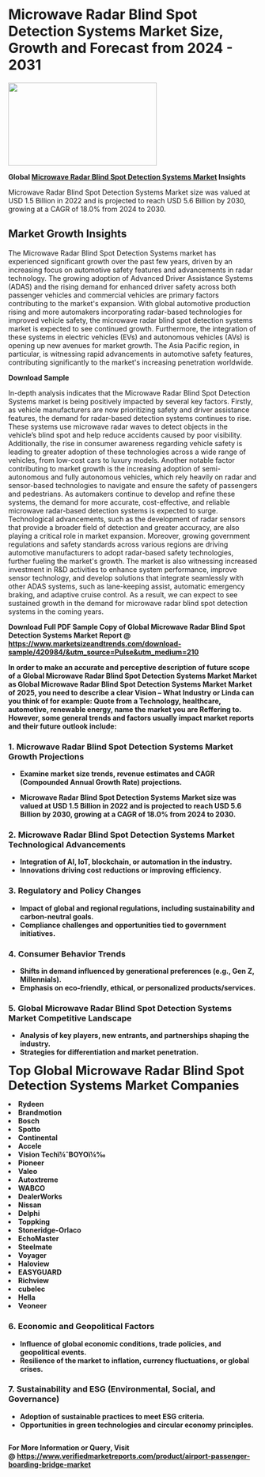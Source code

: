 <H1>Microwave Radar Blind Spot Detection Systems Market Size, Growth and Forecast from 2024 - 2031</H1><img class="aligncenter size-medium wp-image-584254" src="https://thirdeyenews.in/wp-content/uploads/2024/09/Global-Market-Research-300x168.jpeg" alt="" width="300" height="168" /><p><strong>Global&nbsp;<a href="https://www.marketsizeandtrends.com/download-sample/420984/&amp;utm_source=Pulse&amp;utm_medium=210">Microwave Radar Blind Spot Detection Systems Market</a> Insights</strong></p><p>Microwave Radar Blind Spot Detection Systems Market size was valued at USD 1.5 Billion in 2022 and is projected to reach USD 5.6 Billion by 2030, growing at a CAGR of 18.0% from 2024 to 2030.</p><p><h2>Market Growth Insights</h2> <p>The Microwave Radar Blind Spot Detection Systems market has experienced significant growth over the past few years, driven by an increasing focus on automotive safety features and advancements in radar technology. The growing adoption of Advanced Driver Assistance Systems (ADAS) and the rising demand for enhanced driver safety across both passenger vehicles and commercial vehicles are primary factors contributing to the market's expansion. With global automotive production rising and more automakers incorporating radar-based technologies for improved vehicle safety, the microwave radar blind spot detection systems market is expected to see continued growth. Furthermore, the integration of these systems in electric vehicles (EVs) and autonomous vehicles (AVs) is opening up new avenues for market growth. The Asia Pacific region, in particular, is witnessing rapid advancements in automotive safety features, contributing significantly to the market's increasing penetration worldwide.</p> <p><strong>Download Sample</strong></p> <p>In-depth analysis indicates that the Microwave Radar Blind Spot Detection Systems market is being positively impacted by several key factors. Firstly, as vehicle manufacturers are now prioritizing safety and driver assistance features, the demand for radar-based detection systems continues to rise. These systems use microwave radar waves to detect objects in the vehicle’s blind spot and help reduce accidents caused by poor visibility. Additionally, the rise in consumer awareness regarding vehicle safety is leading to greater adoption of these technologies across a wide range of vehicles, from low-cost cars to luxury models. Another notable factor contributing to market growth is the increasing adoption of semi-autonomous and fully autonomous vehicles, which rely heavily on radar and sensor-based technologies to navigate and ensure the safety of passengers and pedestrians. As automakers continue to develop and refine these systems, the demand for more accurate, cost-effective, and reliable microwave radar-based detection systems is expected to surge. Technological advancements, such as the development of radar sensors that provide a broader field of detection and greater accuracy, are also playing a critical role in market expansion. Moreover, growing government regulations and safety standards across various regions are driving automotive manufacturers to adopt radar-based safety technologies, further fueling the market's growth. The market is also witnessing increased investment in R&D activities to enhance system performance, improve sensor technology, and develop solutions that integrate seamlessly with other ADAS systems, such as lane-keeping assist, automatic emergency braking, and adaptive cruise control. As a result, we can expect to see sustained growth in the demand for microwave radar blind spot detection systems in the coming years.</p> <p><strong></p><p><span class=""><strong>Download Full PDF Sample Copy of Global Microwave Radar Blind Spot Detection Systems Market Report</strong> @ <a href="https://www.marketsizeandtrends.com/download-sample/420984/&amp;utm_source=Pulse&amp;utm_medium=210" target="_blank">https://www.marketsizeandtrends.com/download-sample/420984/&amp;utm_source=Pulse&amp;utm_medium=210</a></span></p><p>In order to make an accurate and perceptive description of future scope of a Global&nbsp;Microwave Radar Blind Spot Detection Systems Market Market as Global&nbsp;Microwave Radar Blind Spot Detection Systems Market Market of 2025, you need to describe a clear Vision &ndash; What Industry or Linda can you think of for example: Quote from a Technology, healthcare, automotive, renewable energy, name the market you are Reffering to. However, some general trends and factors usually impact market reports and their future outlook include:</p><h3>1.&nbsp;<strong>Microwave Radar Blind Spot Detection Systems Market Growth Projections</strong></h3><ul><li>Examine market size trends, revenue estimates and CAGR (Compounded Annual Growth Rate) projections.</li><li><p>Microwave Radar Blind Spot Detection Systems Market size was valued at USD 1.5 Billion in 2022 and is projected to reach USD 5.6 Billion by 2030, growing at a CAGR of 18.0% from 2024 to 2030.</p></li></ul><h3>2.&nbsp;<strong>Microwave Radar Blind Spot Detection Systems Market Technological Advancements</strong></h3><ul><li>Integration of AI, IoT, blockchain, or automation in the industry.</li><li>Innovations driving cost reductions or improving efficiency.</li></ul><h3>3.&nbsp;<strong>Regulatory and Policy Changes</strong></h3><ul><li>Impact of global and regional regulations, including sustainability and carbon-neutral goals.</li><li>Compliance challenges and opportunities tied to government initiatives.</li></ul><h3>4.&nbsp;<strong>Consumer Behavior Trends</strong></h3><ul><li>Shifts in demand influenced by generational preferences (e.g., Gen Z, Millennials).</li><li>Emphasis on eco-friendly, ethical, or personalized products/services.</li></ul><h3>5.&nbsp;<strong>Global Microwave Radar Blind Spot Detection Systems Market Competitive Landscape</strong></h3><ul><li>Analysis of key players, new entrants, and partnerships shaping the industry.</li><li>Strategies for differentiation and market penetration.</li></ul><p data-pm-slice="1 1 []"><span style="color: inherit; font-family: inherit; font-size: 25px;">Top Global Microwave Radar Blind Spot Detection Systems Market Companies</span></p><div class="" data-test-id=""><p><li>Rydeen</li><li> Brandmotion</li><li> Bosch</li><li> Spotto</li><li> Continental</li><li> Accele</li><li> Vision Techï¼ˆBOYOï¼‰</li><li> Pioneer</li><li> Valeo</li><li> Autoxtreme</li><li> WABCO</li><li> DealerWorks</li><li> Nissan</li><li> Delphi</li><li> Toppking</li><li> Stoneridge-Orlaco</li><li> EchoMaster</li><li> Steelmate</li><li> Voyager</li><li> Haloview</li><li> EASYGUARD</li><li> Richview</li><li> cubelec</li><li> Hella</li><li> Veoneer</li></p></div><h3>6.&nbsp;<strong>Economic and Geopolitical Factors</strong></h3><ul><li>Influence of global economic conditions, trade policies, and geopolitical events.</li><li>Resilience of the market to inflation, currency fluctuations, or global crises.</li></ul><h3>7.&nbsp;<strong>Sustainability and ESG (Environmental, Social, and Governance)</strong></h3><ul><li>Adoption of sustainable practices to meet ESG criteria.</li><li>Opportunities in green technologies and circular economy principles.</li></ul><h2><strong style="font-size: 14px;">For More Information or Query, Visit @&nbsp;</strong><a style="background-color: #ffffff; font-size: 14px;" href="https://www.marketsizeandtrends.com/report/microwave-radar-blind-spot-detection-systems-market/" target="_blank">https://www.verifiedmarketreports.com/product/airport-passenger-boarding-bridge-market</a></h2>
